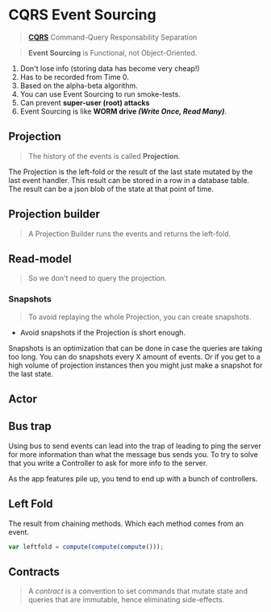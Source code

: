 # CQRS Event Sourcing

> **[CQRS](https://en.wikipedia.org/wiki/Command%E2%80%93query_separation)** Command-Query Responsability Separation

> **Event Sourcing** is Functional, not Object-Oriented.


1. Don't lose info (storing data has become very cheap!)
1. Has to be recorded from Time 0.
1. Based on the alpha-beta algorithm.
1. You can use Event Sourcing to run smoke-tests.
1. Can prevent **super-user (root) attacks**
1. Event Sourcing is like **WORM drive *(Write Once, Read Many)***.

## Projection

> The history of the events is called **Projection**.

The Projection is the left-fold or the result of the last state mutated by the last event handler. This result can be stored in a row in a database table. The result can be a json blob of the state at that point of time.

## Projection builder

> A Projection Builder runs the events and returns the left-fold.

## Read-model 

> So we don't need to query the projection.


### Snapshots

> To avoid replaying the whole Projection, you can create snapshots.

- Avoid snapshots if the Projection is short enough.

Snapshots is an optimization that can be done in case the queries are taking too long. You can do snapshots every X amount of events. Or if you get to a high volume of projection instances then you might just make a snapshot for the last state.



## Actor


## Bus trap

Using bus to send events can lead into the trap of leading to ping the server for more information than what the message bus sends you. To try to solve that you write a Controller to ask for more info to the server.

As the app features pile up, you tend to end up with a bunch of controllers.


## Left Fold

The result from chaining methods.
Which each method comes from an event.

```javascript
var leftfold = compute(compute(compute()));
```

## Contracts

> A *contract* is a convention to set commands that mutate state and queries that are immutable, hence eliminating side-effects.

